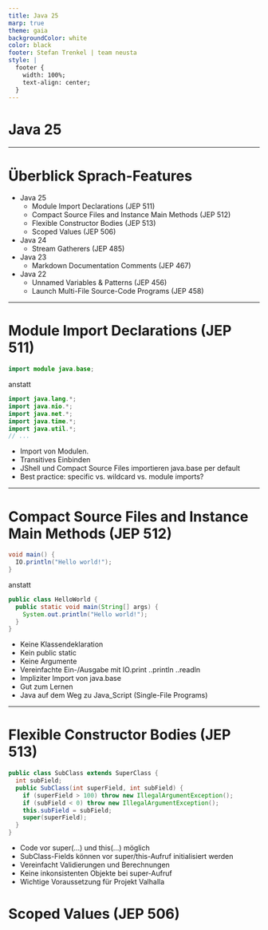 ```yaml
---
title: Java 25
marp: true
theme: gaia
backgroundColor: white
color: black
footer: Stefan Trenkel | team neusta
style: |
  footer {
    width: 100%;
    text-align: center;
  }
---
```


<!-- _class: lead --> 
# Java 25

---

# Überblick Sprach-Features

- Java 25
  - Module Import Declarations (JEP 511)
  - Compact Source Files and Instance Main Methods (JEP 512)
  - Flexible Constructor Bodies (JEP 513)
  - Scoped Values (JEP 506)
- Java 24
  - Stream Gatherers (JEP 485)
- Java 23
  - Markdown Documentation Comments (JEP 467)
- Java 22
  - Unnamed Variables & Patterns (JEP 456)
  - Launch Multi-File Source-Code Programs (JEP 458)

---

# Module Import Declarations (JEP 511)

```java
import module java.base;
```

anstatt

```java
import java.lang.*;
import java.nio.*;
import java.net.*;
import java.time.*;
import java.util.*;
// ...
```

- Import von Modulen.
- Transitives Einbinden
- JShell und Compact Source Files importieren java.base per default
- Best practice: specific vs. wildcard vs. module imports?

---

# Compact Source Files and Instance Main Methods (JEP 512)

```java
void main() {
  IO.println("Hello world!");
}
```

anstatt

```java
public class HelloWorld {
  public static void main(String[] args) {
    System.out.println("Hello world!");
  }
}
```

- Keine Klassendeklaration
- Kein public static
- Keine Argumente
- Vereinfachte Ein-/Ausgabe mit IO.print ..println ..readln
- Impliziter Import von java.base
- Gut zum Lernen
- Java auf dem Weg zu Java_Script (Single-File Programs)

---

# Flexible Constructor Bodies (JEP 513)

```java
public class SubClass extends SuperClass {
  int subField;
  public SubClass(int superField, int subField) {
    if (superField > 100) throw new IllegalArgumentException();
    if (subField < 0) throw new IllegalArgumentException();
    this.subField = subField;
    super(superField);
  }
}
```

- Code vor super(...) und this(...) möglich
- SubClass-Fields können vor super/this-Aufruf initialisiert werden
- Vereinfacht Validierungen und Berechnungen
- Keine inkonsistenten Objekte bei super-Aufruf
- Wichtige Voraussetzung für Projekt Valhalla

# Scoped Values (JEP 506)



